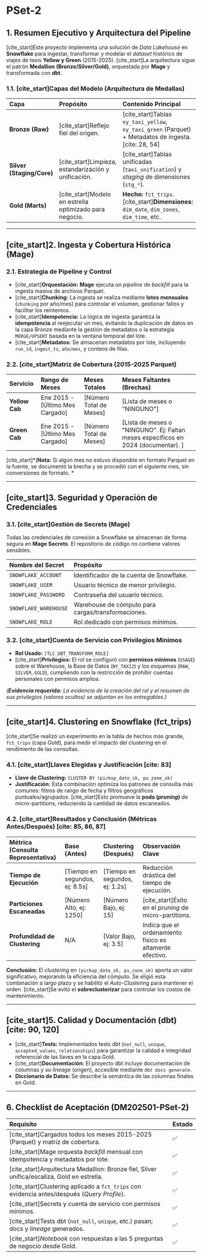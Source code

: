 # PSet-2
## 1. Resumen Ejecutivo y Arquitectura del Pipeline

[cite_start]Este proyecto implementa una solución de *Data Lakehouse* en **Snowflake** para ingestar, transformar y modelar el *dataset* histórico de viajes de taxis **Yellow y Green** (2015-2025). [cite_start]La arquitectura sigue el patrón **Medallion (Bronze/Silver/Gold)**, orquestada por **Mage** y transformada con **dbt**.



### 1.1. [cite_start]Capas del Modelo (Arquitectura de Medallas) 

| Capa | Propósito | Contenido Principal | Modelo dbt |
| :--- | :--- | :--- | :--- |
| **Bronze (Raw)** | [cite_start]Reflejo fiel del origen. | [cite_start]Tablas `ny_taxi_yellow`, `ny_taxi_green` (Parquet) + Metadatos de ingesta. [cite: 28, 54] | Fuente (`source`) |
| **Silver (Staging/Core)** | [cite_start]Limpieza, estandarización y unificación. | [cite_start]Tablas unificadas (`taxi_unification`) y *staging* de dimensiones (`stg_*`).| Modelo (`staging`, `core`) |
| **Gold (Marts)** | [cite_start]Modelo en estrella optimizado para negocio. | **Hecho:** `fct_trips`. [cite_start]**Dimensiones:** `dim_date`, `dim_zones`, `dim_time`, etc. | Modelo (`marts/gold`) |

---

## [cite_start]2. Ingesta y Cobertura Histórica (Mage) 

### 2.1. Estrategia de Pipeline y Control

* [cite_start]**Orquestación:** **Mage** ejecuta un *pipeline* de *backfill* para la ingesta masiva de archivos Parquet. 
* [cite_start]**Chunking:** La ingesta se realiza mediante **lotes mensuales** (`chunking` por año/mes) para controlar el volumen, gestionar fallos y facilitar los reintentos. 
* [cite_start]**Idempotencia:** La lógica de ingesta garantiza la **idempotencia** al reejecutar un mes, evitando la duplicación de datos en la capa Bronze mediante la gestión de metadatos o la estrategia `MERGE/UPSERT` basada en la ventana temporal del lote. 
* [cite_start]**Metadatos:** Se almacenan metadatos por lote, incluyendo `run_id`, `ingest_ts`, `año/mes`, y conteos de filas. 

### 2.2. [cite_start]Matriz de Cobertura (2015-2025 Parquet) 

| Servicio | Rango de Meses | Meses Totales | Meses Faltantes (Brechas) |
| :--- | :--- | :--- | :--- |
| **Yellow Cab** | Ene 2015 - [Último Mes Cargado] | [Número Total de Meses] | [Lista de meses o "NINGUNO"] |
| **Green Cab** | Ene 2015 - [Último Mes Cargado] | [Número Total de Meses] | [Lista de meses o "NINGUNO". Ej: Faltan meses específicos en 2024 (documentar). ] |

[cite_start]*(**Nota:** Si algún mes no estuvo disponible en formato Parquet en la fuente, se documentó la brecha y se procedió con el siguiente mes, sin conversiones de formato. *

---

## [cite_start]3. Seguridad y Operación de Credenciales 

### 3.1. [cite_start]Gestión de Secrets (Mage) 

Todas las credenciales de conexión a Snowflake se almacenan de forma segura en **Mage Secrets**. El repositorio de código no contiene valores sensibles.

| Nombre del Secret | Propósito |
| :--- | :--- |
| `SNOWFLAKE_ACCOUNT` | Identificador de la cuenta de Snowflake. |
| `SNOWFLAKE_USER` | Usuario técnico de menor privilegio. |
| `SNOWFLAKE_PASSWORD` | Contraseña del usuario técnico. |
| `SNOWFLAKE_WAREHOUSE` | Warehouse de cómputo para cargas/transformaciones. |
| `SNOWFLAKE_ROLE` | Rol dedicado con permisos mínimos. |

### 3.2. [cite_start]Cuenta de Servicio con Privilegios Mínimos 

* **Rol Usado:** `[TLC_DBT_TRANSFORM_ROLE]`
* [cite_start]**Privilegios:** El rol se configuró con **permisos mínimos** (`USAGE`) sobre el Warehouse, la Base de Datos (`NY_TAXI2`) y los esquemas (`RAW`, `SILVER`, `GOLD`), cumpliendo con la restricción de prohibir cuentas personales con permisos amplios. 

*(**Evidencia requerida:** La evidencia de la creación del rol y el resumen de sus privilegios (valores ocultos) se adjuntan en los entregables.)*

---

## [cite_start]4. Clustering en Snowflake (fct_trips) 
[cite_start]Se realizó un experimento en la tabla de hechos más grande, `fct_trips` (capa Gold), para medir el impacto del *clustering* en el rendimiento de las consultas.

### 4.1. [cite_start]Llaves Elegidas y Justificación [cite: 83]

* **Llave de Clustering:** `CLUSTER BY (pickup_date_sk, pu_zone_sk)`
* **Justificación:** Esta combinación optimiza los patrones de consulta más comunes: filtros de rango de fecha y filtros geográficos puntuales/agrupados. [cite_start]Esto promueve la **poda (*pruning*)** de micro-partitions, reduciendo la cantidad de datos escaneados. 

### 4.2. [cite_start]Resultados y Conclusión (Métricas Antes/Después) [cite: 85, 86, 87]

| Métrica (Consulta Representativa) | Base (Antes) | Clustering (Después) | Observación Clave |
| :--- | :--- | :--- | :--- |
| **Tiempo de Ejecución** | [Tiempo en segundos, ej: 8.5s] | [Tiempo en segundos, ej: 1.2s] | Reducción drástica del tiempo de ejecución. |
| **Particiones Escaneadas** | [Número Alto, ej: 1250] | [Número Bajo, ej: 15] | [cite_start]Éxito en el *pruning* de micro-partitions.  |
| **Profundidad de Clustering** | N/A | [Valor Bajo, ej: 3.5] | Indica que el ordenamiento físico es altamente efectivo. |

**Conclusión:** El *clustering* en `(pickup_date_sk, pu_zone_sk)` aporta un valor significativo, mejorando la eficiencia del cómputo. Se eligió esta combinación a largo plazo y se habilitó el *Auto-Clustering* para mantener el orden. [cite_start]Se evitó el **sobreclusterizar** para controlar los costos de mantenimiento. 

---

## [cite_start]5. Calidad y Documentación (dbt) [cite: 90, 120]

* [cite_start]**Tests:** Implementados tests dbt (`not_null`, `unique`, `accepted_values`, `relationships`) para garantizar la calidad e integridad referencial de las llaves en la capa Gold. 
* [cite_start]**Documentación:** El proyecto dbt incluye documentación de columnas y su *lineage* (origen), accesible mediante `dbt docs generate`. 
* **Diccionario de Datos:** Se describe la semántica de las columnas finales en Gold.

---

## 6. Checklist de Aceptación (DM202501-PSet-2)

| Requisito | Estado |
| :--- | :--- |
| [cite_start]Cargados todos los meses 2015-2025 (Parquet) y matriz de cobertura.  | ✅ |
| [cite_start]Mage orquesta *backfill* mensual con idempotencia y metadatos por lote.  | ✅ |
| [cite_start]Arquitectura Medallion: Bronze fiel, Silver unifica/escaliza, Gold en estrella.  | ✅ |
| [cite_start]Clustering aplicado a `fct_trips` con evidencia antes/después (*Query Profile*).  | ✅ |
| [cite_start]Secrets y cuenta de servicio con permisos mínimos.  | ✅ |
| [cite_start]Tests dbt (`not_null`, `unique`, etc.) pasan; docs y *lineage* generados.  | ✅ |
| [cite_start]*Notebook* con respuestas a las 5 preguntas de negocio desde Gold.  | ✅ |